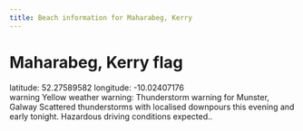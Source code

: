 ```yaml
---
title: Beach information for Maharabeg, Kerry
---
```

# Maharabeg, Kerry <span class="material-icons blue-flag">flag</span>

<div class="location-info">latitude: 52.27589582 longitude: -10.02407176</div>
<div id="met-eireann-warnings"><span class="material-icons yellow-warning">warning</span>&nbsp;Yellow weather warning: Thunderstorm warning for Munster, Galway Scattered thunderstorms with localised downpours this evening and early tonight. Hazardous driving conditions expected..&nbsp;</div>
<div></div>